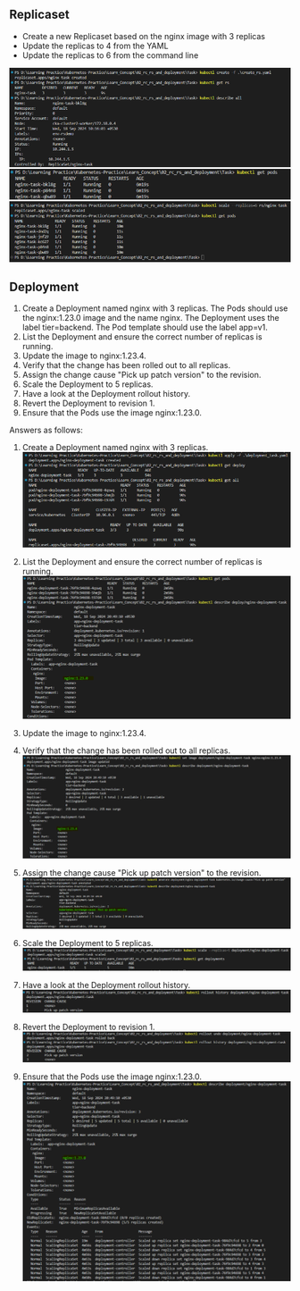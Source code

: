 ## Replicaset
* Create a new Replicaset based on the nginx image with 3 replicas
* Update the replicas to 4 from the YAML
* Update the replicas to 6 from the command line

![Create ReplicaSet using yaml file](rscreated1.png)
![](rscreated2.png)
![Update the replicas to 6 from the command line](rsscaled.png)

## Deployment
1. Create a Deployment named nginx with 3 replicas. The Pods should use the nginx:1.23.0 image and the name nginx. The Deployment uses the label tier=backend. The Pod template should use the label app=v1.
2. List the Deployment and ensure the correct number of replicas is running.
3. Update the image to nginx:1.23.4.
4. Verify that the change has been rolled out to all replicas.
5. Assign the change cause "Pick up patch version" to the revision.
6. Scale the Deployment to 5 replicas.
7. Have a look at the Deployment rollout history.
8. Revert the Deployment to revision 1.
9. Ensure that the Pods use the image nginx:1.23.0.

Answers as follows:

1. Create a Deployment named nginx with 3 replicas.  
![Create a Deployment named nginx with 3 replicas.](img/deployment_1.png)

2. List the Deployment and ensure the correct number of replicas is running.
![List the Deployment and ensure the correct number of replicas is running.](img/deployment_1.1.png)

3. Update the image to nginx:1.23.4. 
4. Verify that the change has been rolled out to all replicas.
![Update the image to nginx:1.23.4.](img/deployment_2.png)

5. Assign the change cause "Pick up patch version" to the revision.
![Assign the change cause "Pick up patch version" to the revision.](img/change_cause_5.png)

6. Scale the Deployment to 5 replicas.
![Scale the Deployment to 5 replicas.](img/scale_deployment.png)

7. Have a look at the Deployment rollout history.
![Have a look at the Deployment rollout history.](img/look_deployment_history.png)

8. Revert the Deployment to revision 1.
![Revert the Deployment to revision 1.](img/revert_deployment.png)

9. Ensure that the Pods use the image nginx:1.23.0.
![Ensure that the Pods use the image nginx:1.23.0.](img/pods_use_previous_version.png)